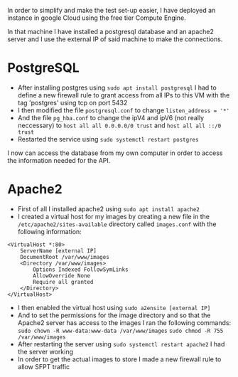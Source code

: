 In order to simplify and make the test set-up easier, I have deployed an instance in google Cloud using the free tier Compute Engine.

In that machine I have installed a postgresql database and an apache2 server and I use the external IP of said machine to make the connections.

# PostgreSQL 
* After installing postgres using ```sudo apt install postgresql``` I had to define a new firewall rule to grant access from all IPs to this VM with the tag 'postgres' using tcp on port 5432
* I then modified the file ```postgresql.conf``` to change ```listen_address = '*'```
* And the file ```pg_hba.conf``` to change the ipV4 and ipV6 (not really neccessary) to ```host all all 0.0.0.0/0 trust``` and ```host all all ::/0 trust```
* Restarted the service using ```sudo systemctl restart postgres```

I now can access the database from my own computer in order to access the information needed for the API.

# Apache2 
* First of all I installed apache2 using ```sudo apt install apache2```
* I created a virtual host for my images by creating a new file in the ```/etc/apache2/sites-available``` directory called ```images.conf``` with the following information:

```
<VirtualHost *:80>
    ServerName [external IP]
    DocumentRoot /var/www/images
    <Directory /var/www/images>
        Options Indexed FollowSymLinks
        AllowOverride None
        Require all granted
    </Directory>
</VirtualHost>
```
* I then enabled the virtual host using ```sudo a2ensite [external IP]```
* And to set the permissions for the image directory and so that the Apache2 server has access to the images I ran the following commands: ```sudo chown -R www-data:www-data /var/www/images``` ```sudo chmod -R 755 /var/www/images```
* After restarting the server using ```sudo systemctl restart apache2``` I had the server working
* In order to get the actual images to store I made a new firewall rule to allow SFPT traffic